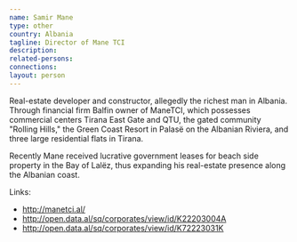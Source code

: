 ```yaml
---
name: Samir Mane
type: other
country: Albania
tagline: Director of Mane TCI
description:
related-persons:
connections:
layout: person
---
```

Real-estate developer and constructor, allegedly the richest man in Albania. Through financial firm Balfin owner of ManeTCI, which possesses commercial centers Tirana East Gate and QTU, the gated community "Rolling Hills," the Green Coast Resort in Palasë on the Albanian Riviera, and three large residential flats in Tirana.

Recently Mane received lucrative government leases for beach side property in the Bay of Lalëz, thus expanding his real-estate presence along the Albanian coast.

Links:
* <http://manetci.al/>
* <http://open.data.al/sq/corporates/view/id/K22203004A>
* <http://open.data.al/sq/corporates/view/id/K72223031K>
